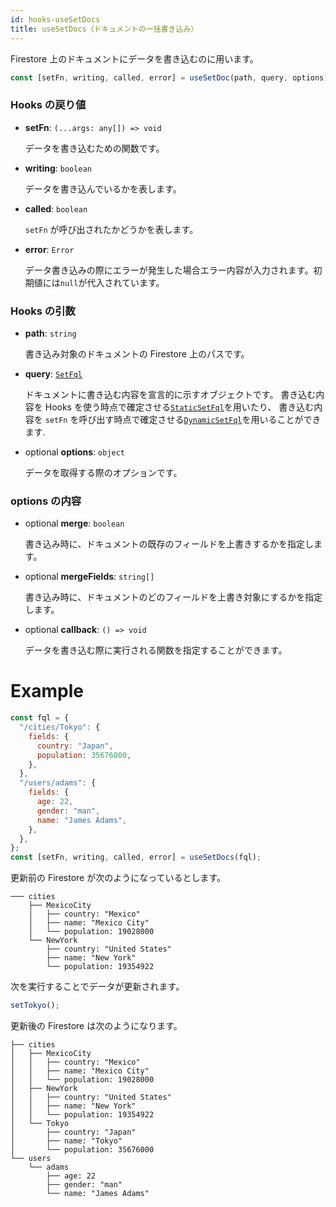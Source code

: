 ```yaml
---
id: hooks-useSetDocs
title: useSetDocs（ドキュメントの一括書き込み）
---
```


Firestore 上のドキュメントにデータを書き込むのに用います。

```js
const [setFn, writing, called, error] = useSetDoc(path, query, options);
```

### Hooks の戻り値

- **setFn**: `(...args: any[]) => void`

  データを書き込むための関数です。

- **writing**: `boolean`

  データを書き込んでいるかを表します。

- **called**: `boolean`

  `setFn` が呼び出されたかどうかを表します。

- **error**: `Error`

  データ書き込みの際にエラーが発生した場合エラー内容が入力されます。初期値には`null`が代入されています。

### Hooks の引数

- **path**: `string`

  書き込み対象のドキュメントの Firestore 上のパスです。

- **query**: [`SetFql`](misc-type.md#setfql)

  ドキュメントに書き込む内容を宣言的に示すオブジェクトです。
  書き込む内容を Hooks を使う時点で確定させる[`StaticSetFql`](misc-type.md#staticsetfql)を用いたり、
  書き込む内容を `setFn` を呼び出す時点で確定させる[`DynamicSetFql`](misc-type.md#dynamicsetfql)を用いることができます.

* <span class="highlight">optional</span> **options**: `object`

  データを取得する際のオプションです。

### options の内容

- <span class="highlight">optional</span> **merge**: `boolean`

  書き込み時に、ドキュメントの既存のフィールドを上書きするかを指定します。

- <span class="highlight">optional</span> **mergeFields**: `string[]`

  書き込み時に、ドキュメントのどのフィールドを上書き対象にするかを指定します。

- <span class="highlight">optional</span> **callback**: `() => void`

  データを書き込む際に実行される関数を指定することができます。

# Example

```js
const fql = {
  "/cities/Tokyo": {
    fields: {
      country: "Japan",
      population: 35676000,
    },
  },
  "/users/adams": {
    fields: {
      age: 22,
      gender: "man",
      name: "James Adams",
    },
  },
};
const [setFn, writing, called, error] = useSetDocs(fql);
```

更新前の Firestore が次のようになっているとします。

```
─── cities
    ├── MexicoCity
    │   ├── country: "Mexico"
    │   ├── name: "Mexico City"
    │   └── population: 19028000
    └── NewYork
        ├── country: "United States"
        ├── name: "New York"
        └── population: 19354922
```

次を実行することでデータが更新されます。

```js
setTokyo();
```

更新後の Firestore は次のようになります。

```
├── cities
│   ├── MexicoCity
│   │   ├── country: "Mexico"
│   │   ├── name: "Mexico City"
│   │   └── population: 19028000
│   ├── NewYork
│   │   ├── country: "United States"
│   │   ├── name: "New York"
│   │   └── population: 19354922
│   └── Tokyo
│       ├── country: "Japan"
│       ├── name: "Tokyo"
│       └── population: 35676000
└── users
    └── adams
        ├── age: 22
        ├── gender: "man"
        └── name: "James Adams"
```
